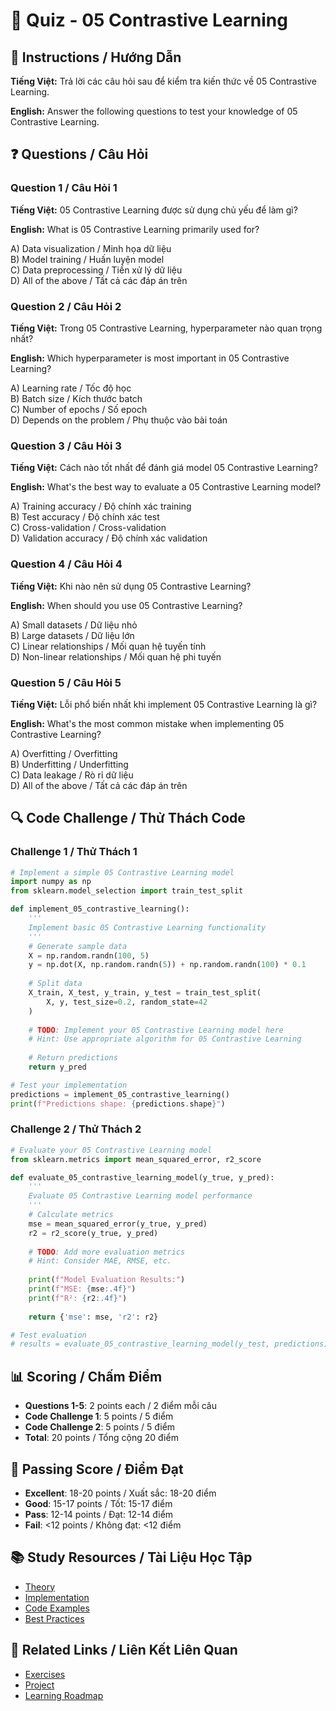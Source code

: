 # 🧠 Quiz - 05 Contrastive Learning

## 📝 Instructions / Hướng Dẫn

**Tiếng Việt:** Trả lời các câu hỏi sau để kiểm tra kiến thức về 05 Contrastive Learning.

**English:** Answer the following questions to test your knowledge of 05 Contrastive Learning.

## ❓ Questions / Câu Hỏi

### Question 1 / Câu Hỏi 1
**Tiếng Việt:** 05 Contrastive Learning được sử dụng chủ yếu để làm gì?

**English:** What is 05 Contrastive Learning primarily used for?

A) Data visualization / Minh họa dữ liệu  
B) Model training / Huấn luyện model  
C) Data preprocessing / Tiền xử lý dữ liệu  
D) All of the above / Tất cả các đáp án trên

### Question 2 / Câu Hỏi 2
**Tiếng Việt:** Trong 05 Contrastive Learning, hyperparameter nào quan trọng nhất?

**English:** Which hyperparameter is most important in 05 Contrastive Learning?

A) Learning rate / Tốc độ học  
B) Batch size / Kích thước batch  
C) Number of epochs / Số epoch  
D) Depends on the problem / Phụ thuộc vào bài toán

### Question 3 / Câu Hỏi 3
**Tiếng Việt:** Cách nào tốt nhất để đánh giá model 05 Contrastive Learning?

**English:** What's the best way to evaluate a 05 Contrastive Learning model?

A) Training accuracy / Độ chính xác training  
B) Test accuracy / Độ chính xác test  
C) Cross-validation / Cross-validation  
D) Validation accuracy / Độ chính xác validation

### Question 4 / Câu Hỏi 4
**Tiếng Việt:** Khi nào nên sử dụng 05 Contrastive Learning?

**English:** When should you use 05 Contrastive Learning?

A) Small datasets / Dữ liệu nhỏ  
B) Large datasets / Dữ liệu lớn  
C) Linear relationships / Mối quan hệ tuyến tính  
D) Non-linear relationships / Mối quan hệ phi tuyến

### Question 5 / Câu Hỏi 5
**Tiếng Việt:** Lỗi phổ biến nhất khi implement 05 Contrastive Learning là gì?

**English:** What's the most common mistake when implementing 05 Contrastive Learning?

A) Overfitting / Overfitting  
B) Underfitting / Underfitting  
C) Data leakage / Rò rỉ dữ liệu  
D) All of the above / Tất cả các đáp án trên

## 🔍 Code Challenge / Thử Thách Code

### Challenge 1 / Thử Thách 1
```python
# Implement a simple 05 Contrastive Learning model
import numpy as np
from sklearn.model_selection import train_test_split

def implement_05_contrastive_learning():
    '''
    Implement basic 05 Contrastive Learning functionality
    '''
    # Generate sample data
    X = np.random.randn(100, 5)
    y = np.dot(X, np.random.randn(5)) + np.random.randn(100) * 0.1
    
    # Split data
    X_train, X_test, y_train, y_test = train_test_split(
        X, y, test_size=0.2, random_state=42
    )
    
    # TODO: Implement your 05 Contrastive Learning model here
    # Hint: Use appropriate algorithm for 05 Contrastive Learning
    
    # Return predictions
    return y_pred

# Test your implementation
predictions = implement_05_contrastive_learning()
print(f"Predictions shape: {predictions.shape}")
```

### Challenge 2 / Thử Thách 2
```python
# Evaluate your 05 Contrastive Learning model
from sklearn.metrics import mean_squared_error, r2_score

def evaluate_05_contrastive_learning_model(y_true, y_pred):
    '''
    Evaluate 05 Contrastive Learning model performance
    '''
    # Calculate metrics
    mse = mean_squared_error(y_true, y_pred)
    r2 = r2_score(y_true, y_pred)
    
    # TODO: Add more evaluation metrics
    # Hint: Consider MAE, RMSE, etc.
    
    print(f"Model Evaluation Results:")
    print(f"MSE: {mse:.4f}")
    print(f"R²: {r2:.4f}")
    
    return {'mse': mse, 'r2': r2}

# Test evaluation
# results = evaluate_05_contrastive_learning_model(y_test, predictions)
```

## 📊 Scoring / Chấm Điểm

- **Questions 1-5**: 2 points each / 2 điểm mỗi câu
- **Code Challenge 1**: 5 points / 5 điểm
- **Code Challenge 2**: 5 points / 5 điểm
- **Total**: 20 points / Tổng cộng 20 điểm

## 🎯 Passing Score / Điểm Đạt

- **Excellent**: 18-20 points / Xuất sắc: 18-20 điểm
- **Good**: 15-17 points / Tốt: 15-17 điểm  
- **Pass**: 12-14 points / Đạt: 12-14 điểm
- **Fail**: <12 points / Không đạt: <12 điểm

## 📚 Study Resources / Tài Liệu Học Tập

- [Theory](./THEORY_05_contrastive_learning.md)
- [Implementation](./IMPLEMENTATION_05_contrastive_learning.md)
- [Code Examples](./CODE_EXAMPLES_05_contrastive_learning.md)
- [Best Practices](./BEST_PRACTICES_05_contrastive_learning.md)

## 🔗 Related Links / Liên Kết Liên Quan

- [Exercises](./EXERCISES_05_contrastive_learning.md)
- [Project](./PROJECT_05_contrastive_learning.md)
- [Learning Roadmap](./LEARNING_ROADMAP_05_contrastive_learning.md)
